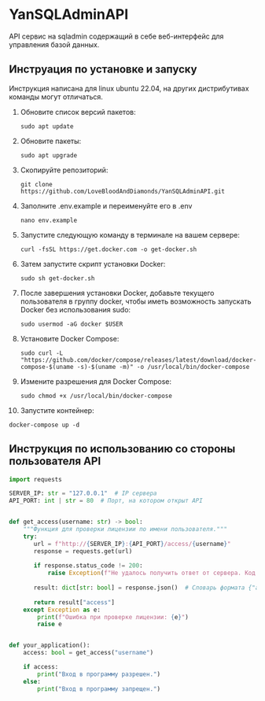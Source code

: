 # YanSQLAdminAPI
API сервис на sqladmin содержащий в себе веб-интерфейс для управления базой данных.


## Инструация по установке и запуску
Инструкция написана для linux ubuntu 22.04, на других дистрибутивах команды могут отличаться.

1. Обновите список версий пакетов:
   ```shell
   sudo apt update
   ```
2. Обновите пакеты:
   ```shell
   sudo apt upgrade
   ```
3. Скопируйте репозиторий:
   ```shell
   git clone https://github.com/LoveBloodAndDiamonds/YanSQLAdminAPI.git
   ```
4. Заполните .env.example и переименуйте его в .env
   ```shell
   nano env.example
   ```
5. Запустите следующую команду в терминале на вашем сервере:
   ```shell
   curl -fsSL https://get.docker.com -o get-docker.sh
   ```
6. Затем запустите скрипт установки Docker:
   ```shell
   sudo sh get-docker.sh
   ```
7. После завершения установки Docker, добавьте текущего пользователя в группу docker, чтобы иметь возможность запускать Docker без использования sudo:
   ```shell
   sudo usermod -aG docker $USER
   ```
8. Установите Docker Compose:
   ```shell
   sudo curl -L "https://github.com/docker/compose/releases/latest/download/docker-compose-$(uname -s)-$(uname -m)" -o /usr/local/bin/docker-compose
   ```
9. Измените разрешения для Docker Compose:
   ```shell
   sudo chmod +x /usr/local/bin/docker-compose
   ```
10. Запустите контейнер:
   ```shell
   docker-compose up -d
   ```


## Инструкция по использованию со стороны пользователя API
```python
import requests

SERVER_IP: str = "127.0.0.1"  # IP сервера
API_PORT: int | str = 80  # Порт, на котором открыт API


def get_access(username: str) -> bool:
    """Функция для проверки лицензии по имени пользователя."""
    try:
       url = f"http://{SERVER_IP}:{API_PORT}/access/{username}"
       response = requests.get(url)
       
       if response.status_code != 200:
           raise Exception(f"Не удалось получить ответ от сервера. Код: {response.status_code}")
   
       result: dict[str: bool] = response.json()  # Словарь формата {"access": bool}
       
       return result["access"]
    except Exception as e:
        print(f"Ошибка при проверке лицензии: {e}")
        raise e


def your_application():
    access: bool = get_access("username")

    if access:
        print("Вход в программу разрешен.") 
    else:
        print("Вход в программу запрещен.")
```
